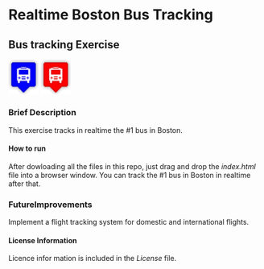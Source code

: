 # Realtime Boston Bus Tracking
## Bus tracking Exercise 
<img src= "./images/blue.png" width='60'/>   <img src= "./images/red.png" width='60'/> 

### Brief Description   
This exercise tracks in realtime the #1 bus in Boston.      
#### How to run     
After dowloading all the files in this repo, just drag and drop the *index.html* file into a browser window. You can track the #1 bus in Boston in realtime after that.   

### FutureImprovements
Implement a flight tracking system for domestic and international flights.     

#### License Information
Licence infor mation is included in the *License* file.
